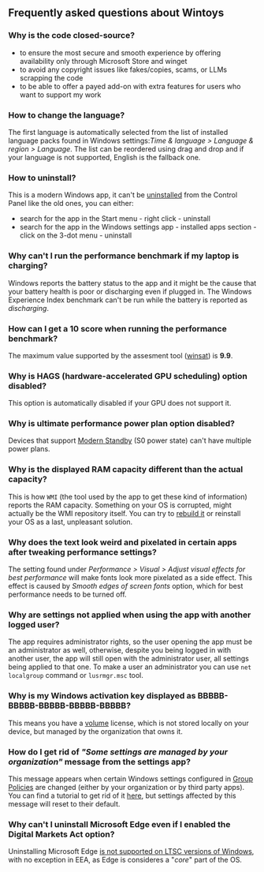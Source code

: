 ## Frequently asked questions about Wintoys

### Why is the code closed-source?

 - to ensure the most secure and smooth experience by offering availability only through Microsoft Store and winget
 - to avoid any copyright issues like fakes/copies, scams, or LLMs scrapping the code
 - to be able to offer a payed add-on with extra features for users who want to support my work

### How to change the language?

The first language is automatically selected from the list of installed language packs found in Windows settings:_Time & language > Language & region > Language_.
The list can be reordered using drag and drop and if your language is not supported, English is the fallback one.

### How to uninstall?

This is a modern Windows app, it can't be [uninstalled](https://support.microsoft.com/en-us/windows/uninstall-or-remove-apps-and-programs-in-windows-4b55f974-2cc6-2d2b-d092-5905080eaf98#id0ebd=windows_11) from the Control Panel like the old ones, you can either:
- search for the app in the Start menu - right click - uninstall
- search for the app in the Windows settings app - installed apps section - click on the 3-dot menu - uninstall

### Why can't I run the performance benchmark if my laptop is charging?

Windows reports the battery status to the app and it might be the cause that your battery health is poor or discharging even if plugged in. The Windows Experience Index benchmark can't be run while the battery is reported as _discharging_.

### How can I get a 10 score when running the performance benchmark?

The maximum value supported by the assesment tool ([winsat](https://en.wikipedia.org/wiki/Windows_System_Assessment_Tool)) is **9.9**.

### Why is HAGS (hardware-accelerated GPU scheduling) option disabled?

This option is automatically disabled if your GPU does not support it.

### Why is ultimate performance power plan option disabled?

Devices that support [Modern Standby](https://learn.microsoft.com/en-us/windows/win32/power/system-power-states#sleep-state-modern-standby) (S0 power state) can't have multiple power plans.

### Why is the displayed RAM capacity different than the actual capacity?

This is how `WMI` (the tool used by the app to get these kind of information) reports the RAM capacity. Something on your OS is corrupted, might actually be the WMI repository itself. You can try to [rebuild it](https://techcommunity.microsoft.com/t5/ask-the-performance-team/wmi-rebuilding-the-wmi-repository/ba-p/373846) or reinstall your OS as a last, unpleasant solution.

### Why does the text look weird and pixelated in certain apps after tweaking performance settings?

The setting found under _Performance > Visual > Adjust visual effects for best performance_ will make fonts look more pixelated as a side effect. This effect is caused by _Smooth edges of screen fonts_ option, which for best performance needs to be turned off.

### Why are settings not applied when using the app with another logged user?

The app requires administrator rights, so the user opening the app must be an administrator as well, otherwise, despite you being logged in with another user, the app will still open with the administrator user, all settings being applied to that one.
To make a user an administrator you can use `net localgroup` command or `lusrmgr.msc` tool.

### Why is my Windows activation key displayed as BBBBB-BBBBB-BBBBB-BBBBB-BBBBB?

This means you have a [volume](https://learn.microsoft.com/en-us/licensing/products-keys-faq#what-is-volume-activation) license, which is not stored locally on your device, but managed by the organization that owns it.

### How do I get rid of _"Some settings are managed by your organization"_ message from the settings app?

This message appears when certain Windows settings configured in [Group Policies](https://learn.microsoft.com/en-us/previous-versions/windows/it-pro/windows-server-2012-r2-and-2012/hh831791(v=ws.11)) are changed (either by your organization or by third party apps). You can find a tutorial to get rid of it [here](https://answers.microsoft.com/en-us/windows/forum/windows_10-other_settings/some-of-these-settings-are-hidden-or-managed-by/0f43eb7c-b01b-4615-8cf7-db047ac044aa), but settings affected by this message will reset to their default.

### Why can't I uninstall Microsoft Edge even if I enabled the Digital Markets Act option?

Uninstalling Microsoft Edge [is not supported on LTSC versions of Windows](https://learn.microsoft.com/en-us/windows/iot/iot-enterprise/faq#can-the-edge-browser-be-uninstalled-in-iot-enterprise), with no exception in EEA, as Edge is consideres a "_core_" part of the OS.
